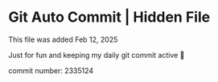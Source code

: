 # Git Auto Commit | Hidden File

This file was added Feb 12, 2025

Just for fun and keeping my daily git commit active 🤪

commit number: 2335124
